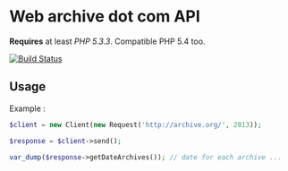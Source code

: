 Web archive dot com API
=======

**Requires** at least *PHP 5.3.3*. Compatible PHP 5.4 too.

[![Build Status](https://travis-ci.org/pokap/WebArchiveDotOrg.png?branch=master)](https://travis-ci.org/pokap/WebArchiveDotOrg)

Usage
-------------

Example :

``` php
$client = new Client(new Request('http://archive.org/', 2013));

$response = $client->send();

var_dump($response->getDateArchives()); // date for each archive ...
```